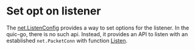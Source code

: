 # Set opt on listener
The [net.ListenConfig](https://pkg.go.dev/net#ListenConfig) provides a way to set options for the listener. 
In the quic-go, there is no such api. Instead, it provides an API to listen with an established `net.PacketConn` 
with function [Listen](https://pkg.go.dev/github.com/lucas-clemente/quic-go#Listen).
